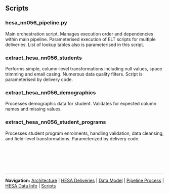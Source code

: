 ## Scripts
### hesa_nn056_pipeline.py
Main orchestration script. Manages execution order and dependencies within main pipeline.
Parameterised execution of ELT scripts for multiple deliveries.
List of lookup tables also is parameterised in this script.

### extract_hesa_nn056_students
Performs simple, column-level transformations including null values, space trimming and email casing. Numerous data quality filters. Script is parameterised by delivery code.

### extract_hesa_nn056_demographics
Processes demographic data for student. Validates for expected column names and missing values.

### extract_hesa_nn056_student_programs
Processes student program enrolments, handling validation, data cleansing, and field-level transformations. Parameterized by delivery code.


<div style="margin: 2em 0; min-height: 30px;"></div>


<div style="margin: 3em 0 1em 0; border-top: 1px solid #ccc; padding-top: 1em;">
  <strong>Navigation:</strong>
  <a href="architecture.md">Architecture</a> |
  <a href="data-deliveries.md">HESA Deliveries</a> |
  <a href="data-model.md">Data Model</a> |
  <a href="pipeline-process.md">Pipeline Process</a> |
  <a href="hesa-data-info.md">HESA Data Info</a> |
  <a href="scripts.md">Scripts</a>
</div>